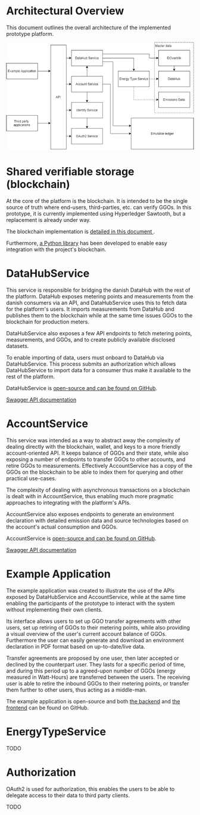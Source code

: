 
# Architectural Overview

This document outlines the overall architecture of the implemented prototype platform.

<!-- ![Archictechtural overview](figures/arch-overview.png) -->

<!-- (Temp image) -->

<!-- TODO: Afhængighed fra ledger til "Public services" er forkert - pilene bør kun pege fra services til ledger og ikke den anden vej rundt. -->

![Archictechtural overview](figures/architecture.drawio.png)


# <a id="datahub-service">Shared verifiable storage (blockchain)</a>

At the core of the platform is the blockchain. It is intended to be the single source of truth where end-users, third-parties, etc. can verify GGOs. In this prototype, it is currently implemented using Hyperledger Sawtooth, but a replacement is already under way.

The blockchain implementation is [detailed in this document ](blockchain-protocols.md).

Furthermore, [a Python library](https://github.com/project-origin/ledger-sdk-python) has been developed to enable easy integration with the project's blockchain.

# <a id="datahub-service">DataHubService</a>

This service is responsible for bridging the danish DataHub with the rest of the platform. DataHub exposes metering points and measurements from the danish consumers via an API, and DataHubService uses this to fetch data for the platform's users. It imports measurements from DataHub and publishes them to the blockchain while at the same time issues GGOs to the blockchain for production meters.

DataHubService also exposes a few API endpoints to fetch metering points, measurements, and GGOs, and to create publicly available disclosed datasets.

To enable importing of data, users must onboard to DataHub via DataHubService. This process submits an authorization which allows DataHubService to import data for a consumer thus make it available to the rest of the platform.

DataHubService is [open-source and can be found on GitHub](https://github.com/project-origin/datahub-service).

[Swagger API documentation](https://project-origin.github.io/swagger-ui/?swagger-file=https%3A%2F%2Fraw.githubusercontent.com%2Fproject-origin%2Fdatahub-service%2Fmaster%2Fdoc%2Fswagger.yml)

# <a id="account-service">AccountService</a>

This service was intended as a way to abstract away the complexity of dealing directly with the blockchain, wallet, and keys to a more friendly account-oriented API. It keeps balance of GGOs and their state, while also exposing a number of endpoints to transfer GGOs to other accounts, and retire GGOs to measurements. Effectively AccountService has a copy of the GGOs on the blockchain to be able to index them for querying and other practical use-cases.

The complexity of dealing with asynchronous transactions on a blockchain is dealt with in AccountService, thus enabling much more pragmatic approaches to integrating with the platform's APIs.

AccountService also exposes endpoints to generate an environment declaration with detailed emission data and source technologies based on the account's actual consumption and GGOs.

AccountService is [open-source and can be found on GitHub](https://github.com/project-origin/account-service).

[Swagger API documentation](https://project-origin.github.io/swagger-ui/?swagger-file=https%3A%2F%2Fraw.githubusercontent.com%2Fproject-origin%2Faccount-service%2Fmaster%2Fdoc%2Fswagger.yml)

# <a id="account-service">Example Application</a>

The example application was created to illustrate the use of the APIs exposed by DataHubService and AccountService, while at the same time enabling the participants of the prototype to interact with the system without implementing their own clients.

Its interface allows users to set up GGO transfer agreements with other users, set up retiring of GGOs to their metering points, while also providing a visual overview of the user's current account balance of GGOs. Furthermore the user can easily generate and download an environment declaration in PDF format based on up-to-date/live data.

Transfer agreements are proposed by one user, then later accepted or declined by the counterpart user. They lasts for a specific period of time, and during this period up to a agreed-upon number of GGOs (energy measured in Watt-Hours) are transferred between the users. The receiving user is able to retire the inbound GGOs to their metering points, or transfer them further to other users, thus acting as a middle-man.

The example application is open-source and both [the backend](https://github.com/project-origin/example-backend) and [the frontend](https://github.com/project-origin/example-frontend) can be found on GitHub.

# <a id="energy-type-service">EnergyTypeService</a>

TODO

# <a id="account-service">Authorization</a>

OAuth2 is used for authorization, this enables the users to be able to delegate access to their data to third party clients.

TODO
